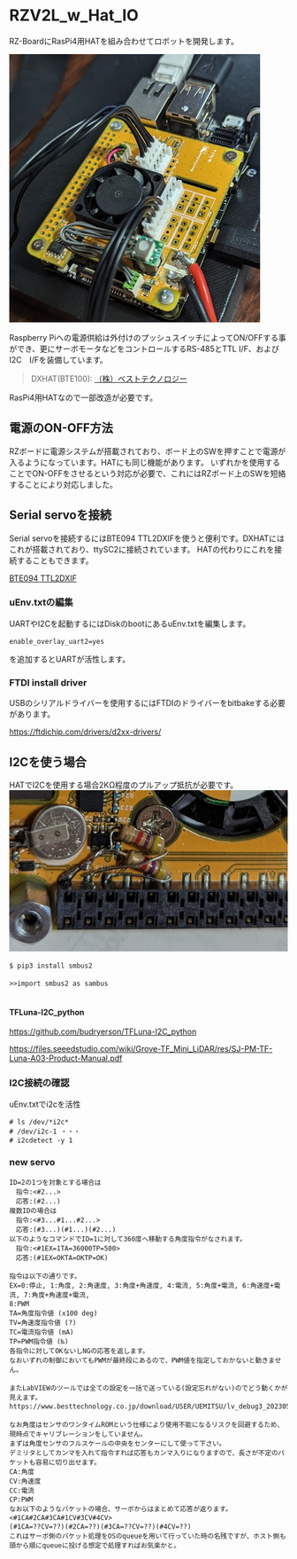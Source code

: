 # RZV2L_w_Hat_IO

RZ-BoardにRasPi4用HATを組み合わせてロボットを開発します。

![RZV2L_w_Hat_IO](/pics/rz_hat.jpg)



Raspberry Piへの電源供給は外付けのプッシュスイッチによってON/OFFする事ができ、更にサーボモータなどをコントロールするRS-485とTTL I/F、およびI2C　I/Fを装備しています。

>DXHAT(BTE100): [（株）ベストテクノロジー](https://www.besttechnology.co.jp/modules/knowledge/?BTE100%20DXHAT)

RasPi4用HATなので一部改造が必要です。

## 電源のON-OFF方法

RZボードに電源システムが搭載されており、ボード上のSWを押すことで電源が入るようになっています。HATにも同じ機能があります。
いずれかを使用することでON-OFFをさせるという対応が必要で、これにはRZボード上のSWを短絡することにより対応しました。

## Serial servoを接続

Serial servoを接続するにはBTE094 TTL2DXIFを使うと便利です。DXHATにはこれが搭載されており、ttySC2に接続されています。
HATの代わりにこれを接続することもできます。

[BTE094 TTL2DXIF](https://www.besttechnology.co.jp/modules/knowledge/?BTE094%20TTL2DXIF)

### uEnv.txtの編集
UARTやI2Cを起動するにはDiskのbootにあるuEnv.txtを編集します。

```
enable_overlay_uart2=yes
```
を追加するとUARTが活性します。 

### FTDI install driver

USBのシリアルドライバーを使用するにはFTDIのドライバーをbitbakeする必要があります。

https://ftdichip.com/drivers/d2xx-drivers/


## I2Cを使う場合

HATでI2Cを使用する場合2KΩ程度のプルアップ抵抗が必要です。
![プルアップ抵抗](/pics/pullup.jpg)

```
$ pip3 install smbus2

>>import smbus2 as sambus


```
#### TFLuna-I2C_python

https://github.com/budryerson/TFLuna-I2C_python

https://files.seeedstudio.com/wiki/Grove-TF_Mini_LiDAR/res/SJ-PM-TF-Luna-A03-Product-Manual.pdf
### I2C接続の確認

uEnv.txtでi2cを活性
```
# ls /dev/*i2c*
# /dev/i2c-1 ・・・
# i2cdetect -y 1
```


### new servo
```
ID=2の1つを対象とする場合は
　指令:<#2...>
　応答:(#2...)
複数IDの場合は
　指令:<#3...#1...#2...>
　応答:(#3...)(#1...)(#2...)
以下のようなコマンドでID=1に対して360度へ移動する角度指令がなされます。
　指令:<#1EX=1TA=36000TP=500>
　応答:(#1EX=OKTA=OKTP=OK)

指令は以下の通りです。
EX=0:停止, 1:角度, 2:角速度, 3:角度+角速度, 4:電流, 5:角度+電流, 6:角速度+電流, 7:角度+角速度+電流,
8:PWM
TA=角度指令値 (x100 deg)
TV=角速度指令値 (?)
TC=電流指令値 (mA)
TP=PWM指令値 (‰)
各指令に対してOKないしNGの応答を返します。
なおいずれの制御においてもPWMが最終段にあるので、PWM値を指定しておかないと動きません。

またLabVIEWのツールでは全ての設定を一括で送っている(設定忘れがない)のでどう動くかが見えます。
https://www.besttechnology.co.jp/download/USER/UEMITSU/lv_debug3_20230501.7z

なお角度はセンサのワンタイムROMという仕様により使用不能になるリスクを回避するため、現時点でキャリブレーションをしていません。
まずは角度センサのフルスケールの中央をセンターにして使って下さい。
デミリタとしてカンマを入れて指令すれば応答もカンマ入りになりますので、長さが不定のパケットも容易に切り出せます。
CA:角度
CV:角速度
CC:電流
CP:PWM
なお以下のようなパケットの場合、サーボからはまとめて応答が返ります。
<#1CA#2CA#3CA#1CV#3CV#4CV>
(#1CA=??CV=??)(#2CA=??)(#3CA=??CV=??)(#4CV=??)
これはサーボ側のパケット処理をOSのqueueを用いて行っていた時の名残ですが、ホスト側も頭から順にqueueに投げる想定で処理すればお気楽かと。

